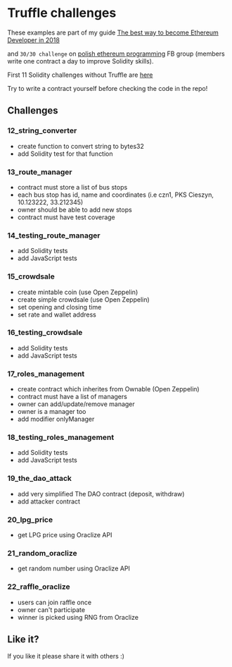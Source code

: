 # Truffle challenges

These examples are part of my guide [The best way to become Ethereum Developer in 2018](https://medium.com/@pbrudny/the-best-way-to-become-ethereum-solidity-developer-in-2018-5606e54646e6)

and `30/30 challenge` on [polish ethereum programming](https://www.facebook.com/groups/531936723867447/?ref=bookmarks) FB group (members write one contract a day to improve Solidity skills).

First 11 Solidity challenges without Truffle are [here](https://github.com/pbrudny/learning-solidity-2018)

Try to write a contract yourself before checking the code in the repo!

## Challenges

### 12_string_converter
* create function to convert string to bytes32
* add Solidity test for that function

### 13_route_manager
* contract must store a list of bus stops
* each bus stop has id, name and coordinates (i.e czn1, PKS Cieszyn, 10.123222, 33.212345)
* owner should be able to add new stops
* contract must have test coverage

### 14_testing_route_manager
* add Solidity tests
* add JavaScript tests

### 15_crowdsale
* create mintable coin (use Open Zeppelin)
* create simple crowdsale (use Open Zeppelin)
* set opening and closing time
* set rate and wallet address 

### 16_testing_crowdsale
* add Solidity tests
* add JavaScript tests

### 17_roles_management
* create contract which inherites from Ownable (Open Zeppelin)
* contract must have a list of managers
* owner can add/update/remove manager
* owner is a manager too
* add modifier onlyManager

### 18_testing_roles_management
* add Solidity tests
* add JavaScript tests

### 19_the_dao_attack
* add very simplified The DAO contract (deposit, withdraw)
* add attacker contract

### 20_lpg_price
* get LPG price using Oraclize API

### 21_random_oraclize
* get random number using Oraclize API

### 22_raffle_oraclize
* users can join raffle once
* owner can't participate
* winner is picked using RNG from Oraclize

## Like it?
If you like it please share it with others :)

